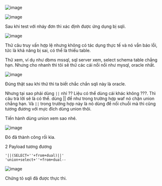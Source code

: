 ![image](https://github.com/user-attachments/assets/b66a0369-e78b-4f3e-b581-08de8449b337)

![image](https://github.com/user-attachments/assets/cc16552d-8149-42d8-b223-26335cc24fe9)

Sau khi test với nháy đơn thì xác định được ứng dụng bị sqli.

![image](https://github.com/user-attachments/assets/276c23ac-c98d-41f9-9684-2fb3b904894c)

Thử câu truy vấn hợp lệ nhưng không có tác dụng thực tế và nó vẫn báo lỗi, tức là khả năng bị sai, có thể là thiếu table.

Thử xem, ví dụ như dbms mssql, sql server xem, select schema table chẳng hạn. Nhưng cho nhanh thì tôi sẽ thử các cái nổi nổi như mysql, oracle nhất.

![image](https://github.com/user-attachments/assets/a14a1663-c0b3-477c-a2cc-4a84e570ed0d)

Đúng thật sau khi thử thì ta biết chắc chắn sqli này là oracle.

Nhưng tại sao phải dùng `||` nhỉ ?? Liệu có thể dùng cái khác không ???. Thì câu trả lời sẽ là có thể. dùng || để như trong trường hợp waf nó chặn union chẳng hạn. Và `||` trong trường hợp này là nó dùng để nối chuỗi mà thì cũng tương đương với mực đích dùng union thôi.

Tiến hành dùng union xem sao nhé.

![image](https://github.com/user-attachments/assets/581ccd39-a4a3-4388-844c-f21c5da5d196)

Đó đã thành công rồi kìa.

2 Payload tương đương

```
'||(SELECT+''+from+dual)||'
'union+select+''+from+dual--
```

![image](https://github.com/user-attachments/assets/6d89c50a-1e7e-409f-964f-0b130eef7373)

Chứng tỏ sqli đã được thực thi.






